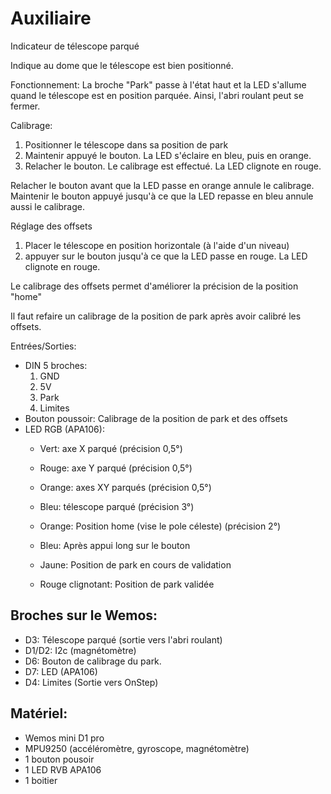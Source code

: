 # Auxiliaire
Indicateur de télescope parqué

Indique au dome que le télescope est bien positionné.

Fonctionnement:
La broche "Park" passe à l'état haut et la LED s'allume quand le télescope est en position parquée.
Ainsi, l'abri roulant peut se fermer.

Calibrage:
1. Positionner le télescope dans sa position de park
2. Maintenir appuyé le bouton. La LED s'éclaire en bleu, puis en orange.
3. Relacher le bouton. Le calibrage est effectué. La LED clignote en rouge.

Relacher le bouton avant que la LED passe en orange annule le calibrage. Maintenir le bouton appuyé jusqu'à ce que la LED repasse en bleu annule aussi le calibrage.

Réglage des offsets 
1. Placer le télescope en position horizontale (à l'aide d'un niveau)
2. appuyer sur le bouton jusqu'à ce que la LED passe en rouge. La LED clignote en rouge.

Le calibrage des offsets permet d'améliorer la précision de la position "home"

Il faut refaire un calibrage de la position de park après avoir calibré les offsets.

Entrées/Sorties:
- DIN 5 broches:
	1. GND
	2. 5V
	3. Park
	4. Limites
- Bouton poussoir:
	Calibrage de la position de park et des offsets
- LED RGB (APA106):
	* Vert: 	axe X parqué (précision 0,5°)
	* Rouge: 	axe Y parqué (précision 0,5°)
	* Orange: axes XY parqués (précision 0,5°)
	* Bleu:	télescope parqué (précision 3°)

	* Orange: Position home (vise le pole céleste) (précision 2°)

	* Bleu: Après appui long sur le bouton
	* Jaune: Position de park en cours de validation
	* Rouge clignotant: Position de park validée


## Broches sur le Wemos:
* D3:	Télescope parqué (sortie vers l'abri roulant)
* D1/D2: 	I2c (magnétomètre)
* D6:	Bouton de calibrage du park.
* D7:	LED (APA106)
* D4:	Limites (Sortie vers OnStep)

## Matériel:
* Wemos mini D1 pro
* MPU9250 (accéléromètre, gyroscope, magnétomètre)
* 1 bouton pousoir
* 1 LED RVB APA106
* 1 boitier
